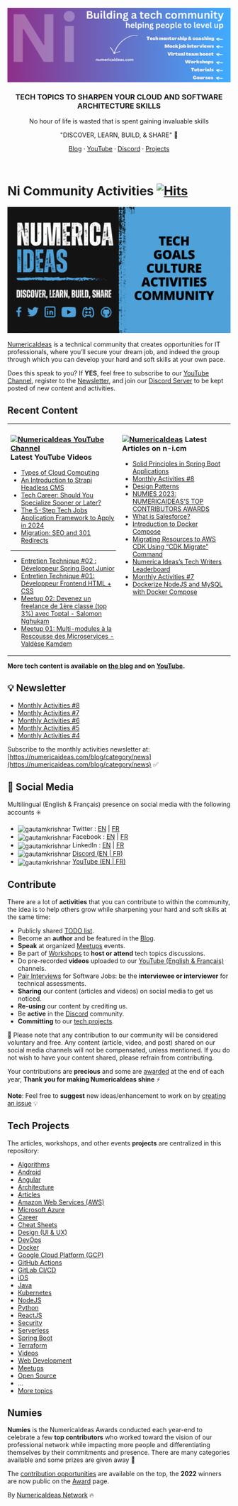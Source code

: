 <a href="https://numericaideas.com" target="blank"><img align="center" src="ni-github-banner.png" alt="numericaideas" /></a>

<h3 align="center">TECH TOPICS TO SHARPEN YOUR CLOUD AND SOFTWARE ARCHITECTURE SKILLS</h3>
<p align="center">No hour of life is wasted that is spent gaining invaluable skills</p>
<p align="center">"DISCOVER, LEARN, BUILD, & SHARE" 🚀</p>
<p align="center"><a href="https://numericaideas.com/blog/">Blog</a> · <a href="https://www.youtube.com/@numericaideas/channels?sub_confirmation=1">YouTube</a> · <a href="https://discord.numericaideas.com">Discord</a> · <a href="https://github.com/numerica-ideas/community#tech-projects">Projects</a></p>
<br/>

# Ni Community Activities&nbsp;[![Hits](https://hits.seeyoufarm.com/api/count/incr/badge.svg?url=https%3A%2F%2Fgithub.com%2Fnumerica-ideas%2Fcommunity&count_bg=%2379C83D&title_bg=%23555555&icon=&icon_color=%23E7E7E7&title=hits&edge_flat=false)](https://numericaideas.com)

[![NiPresentation](./ni-presentation-play.gif)](https://youtu.be/6bdCyAZCUTg)

[NumericaIdeas](https://numericaideas.com) is a technical community that creates opportunities for IT professionals, where you’ll secure your dream job, and indeed the group through which you can develop your hard and soft skills at your own pace.

Does this speak to you? If **YES**, feel free to subscribe to our [YouTube Channel](https://www.youtube.com/@numericaideas/channels?sub_confirmation=1), register to the [Newsletter](https://numericaideas.com/blog/category/news), and join our [Discord Server](https://discord.numericaideas.com) to be kept posted of new content and activities.

## Recent Content
<table><tr><td valign="top" width="50%">

### <a href="https://www.youtube.com/@numericaideas/channels?sub_confirmation=1"><img src="https://cdn.worldvectorlogo.com/logos/youtube-icon.svg" title="NumericaIdeas YouTube Channel" alt="NumericaIdeas YouTube Channel" width="30"/> </a>   Latest YouTube Videos      
 
<!-- ENGLISH-YOUTUBE-VIDEOS:START -->
- [Types of Cloud Computing](https://www.youtube.com/watch?v=jMs1UjOASsA)
- [An Introduction to Strapi Headless CMS](https://www.youtube.com/watch?v=84bRnaJ9QWQ)
- [Tech Career: Should You Specialize Sooner or Later?](https://www.youtube.com/watch?v=tADeuqlCylI)
- [The 5-Step Tech Jobs Application Framework to Apply in 2024](https://www.youtube.com/watch?v=jU_8xL9ywfA)
- [Migration: SEO and 301 Redirects](https://www.youtube.com/watch?v=YonptTEEqWk)
<!-- ENGLISH-YOUTUBE-VIDEOS:END -->

----------------

<!-- FRENCH-YOUTUBE-VIDEOS:START -->
- [Entretien Technique #02 : Développeur Spring Boot Junior](https://www.youtube.com/watch?v=V0NHhdOOvY0)
- [Entretien Technique #01: Développeur Frontend HTML + CSS](https://www.youtube.com/watch?v=ILGVVFNeRcY)
- [Meetup 02: Devenez un freelance de 1ère classe &lpar;top 3%&rpar; avec Toptal - Salomon Nghukam](https://www.youtube.com/watch?v=AmhMAQTxcGg)
- [Meetup 01: Multi-modules à la Rescousse des Microservices - Valdèse Kamdem](https://www.youtube.com/watch?v=e_LJvcikUCk)
<!-- FRENCH-YOUTUBE-VIDEOS:END -->
 
</td><td valign="top" width="50%">

### <a href="https://blog.numericaideas.com"><img src="https://avatars.githubusercontent.com/u/84835921?s=48&v=4" title="NumericaIdeas" alt="NumericaIdeas" width="25"/></a>   Latest Articles on n-i.cm     
<!-- TECH-POSTS-LIST:START -->
- [Solid Principles in Spring Boot Applications](https://numericaideas.com/blog/solid-principles-in-spring-boot/)
- [Monthly Activities #8](https://numericaideas.com/blog/monthly-activities-8/)
- [Design Patterns](https://numericaideas.com/blog/design-patterns/)
- [NUMIES 2023: NUMERICAIDEAS’S TOP CONTRIBUTORS AWARDS](https://numericaideas.com/blog/numies-2023/)
- [What is Salesforce?](https://numericaideas.com/blog/what-is-salesforce/)
- [Introduction to Docker Compose](https://numericaideas.com/blog/introduction-to-docker-compose/)
- [Migrating Resources to AWS CDK Using “CDK Migrate” Command](https://numericaideas.com/blog/aws-cdk-migrate/)
- [Numerica Ideas’s Tech Writers Leaderboard](https://numericaideas.com/blog/tech-writers-leaderboard/)
- [Monthly Activities #7](https://numericaideas.com/blog/monthly-activities-7/)
- [Dockerize NodeJS and MySQL with Docker Compose](https://numericaideas.com/blog/docker-compose-nodejs-mysql/)
<!-- TECH-POSTS-LIST:END -->

</td></tr></table>

**More tech content is available on [the blog](https://numericaideas.com/blog/) and on [YouTube](https://www.youtube.com/@numericaideas/channels?sub_confirmation=1).**

## 💡 Newsletter
<!-- NI-NEWS-LIST:START -->
- [Monthly Activities #8](https://numericaideas.com/blog/monthly-activities-8/)
- [Monthly Activities #7](https://numericaideas.com/blog/monthly-activities-7/)
- [Monthly Activities #6](https://numericaideas.com/blog/monthly-activities-6/)
- [Monthly Activities #5](https://numericaideas.com/blog/monthly-recap-5/)
- [Monthly Activities #4](https://numericaideas.com/blog/monthly-recap-4/)
<!-- NI-NEWS-LIST:END -->

Subscribe to the monthly activities newsletter at: [https://numericaideas.com/blog/category/news](https://numericaideas.com/blog/category/news) ✅

## 👥 Social Media
Multilingual (English & Français) presence on social media with the following accounts :eight_spoked_asterisk:
- <img align="center" src="https://raw.githubusercontent.com/rahuldkjain/github-profile-readme-generator/master/src/images/icons/Social/twitter.svg" alt="gautamkrishnar" height="20" width="20" /> Twitter  : [EN](https://twitter.com/numericaideas) | [FR](https://twitter.com/NumericaIdeasFr)
- <img align="center" src="https://raw.githubusercontent.com/rahuldkjain/github-profile-readme-generator/master/src/images/icons/Social/facebook.svg" alt="gautamkrishnar" height="20" width="20" /> Facebook : [EN](https://facebook.com/numericaideas) | [FR](https://facebook.com/NumericaIdeasFr)
- <img align="center" src="https://raw.githubusercontent.com/rahuldkjain/github-profile-readme-generator/master/src/images/icons/Social/linked-in-alt.svg" alt="gautamkrishnar" height="20" width="20" /> LinkedIn : [EN](https://www.linkedin.com/company/numericaideas) | [FR](https://www.linkedin.com/company/numericaideas-fr)
- <img align="center" src="https://raw.githubusercontent.com/rahuldkjain/github-profile-readme-generator/master/src/images/icons/Social/discord.svg" alt="gautamkrishnar" height="20" width="20" /> [Discord (EN | FR)](https://discord.numericaideas.com)
- <img align="center" src="https://raw.githubusercontent.com/rahuldkjain/github-profile-readme-generator/master/src/images/icons/Social/youtube.svg" alt="gautamkrishnar" height="20" width="20" /> [YouTube (EN | FR)](https://www.youtube.com/@numericaideas/channels?sub_confirmation=1)

## Contribute
There are a lot of **activities** that you can contribute to within the community, the idea is to help others grow while sharpening your hard and soft skills at the same time:
- Publicly shared [TODO list](https://github.com/numerica-ideas/community/issues).
- Become an **author** and be featured in the [Blog](https://numericaideas.com/blog/).
- **Speak** at organized [Meetups](https://github.com/numerica-ideas/meetups) events.
- Be part of [Workshops](https://discord.numericaideas.com) to **host or attend** tech topics discussions.
- Do pre-recorded **videos** uploaded to our [YouTube (English & Français)](https://www.youtube.com/@numericaideas/channels?sub_confirmation=1) channels.
- [Pair Interviews](https://docs.google.com/forms/d/e/1FAIpQLSfapW9TSe2RR43QF65MRlJjXaQ3uFC0RssvtWforWLZXF4zRg/viewform) for Software Jobs: be the **interviewee or interviewer** for technical assessments.
- **Sharing** our content (articles and videos) on social media to get us noticed.
- **Re-using** our content by crediting us.
- Be **active** in the [Discord](https://discord.numericaideas.com) community.
- **Committing** to our [tech projects](https://github.com/numerica-ideas/community#tech-projects).

🔔 Please note that any contribution to our community will be considered voluntary and free. Any content (article, video, and post) shared on our social media channels will not be compensated, unless mentioned. If you do not wish to have your content shared, please refrain from contributing.

Your contributions are **precious** and some are [awarded](https://github.com/numerica-ideas/community#numies) at the end of each year, **Thank you for making NumericaIdeas shine** ⚡️

**Note**: Feel free to **suggest** new ideas/enhancement to work on by [creating an issue](https://github.com/numerica-ideas/community/issues) :bulb:

## Tech Projects
The articles, workshops, and other events **projects** are centralized in this repository:
- [Algorithms](./algorithms)
- [Android](./android)
- [Angular](./angular)
- [Architecture](./architecture)
- [Articles](./articles)
- [Amazon Web Services (AWS)](./aws)
- [Microsoft Azure](./azure)
- [Career](./career)
- [Cheat Sheets](./cheatsheets)
- [Design (UI & UX)](./design)
- [DevOps](./devops)
- [Docker](./docker)
- [Google Cloud Platform (GCP)](./gcp)
- [GitHub Actions](./github-actions)
- [GitLab CI/CD](./gitlab-ci-cd)
- [iOS](./ios)
- [Java](./java)
- [Kubernetes](./kubernetes)
- [NodeJS](./nodejs)
- [Python](./python)
- [ReactJS](./reactjs)
- [Security](./security)
- [Serverless](./serverless)
- [Spring Boot](./spring-boot)
- [Terraform](./terraform)
- [Videos](./videos)
- [Web Development](./web)
- [Meetups](https://github.com/numerica-ideas/meetups)
- [Open Source](https://github.com/numerica-ideas)
- ...
- [More topics](https://numericaideas.com/blog/)

## Numies
**Numies** is the NumericaIdeas Awards conducted each year-end to celebrate a few **top contributors** who worked toward the vision of our professional network while impacting more people and differentiating themselves by their commitments and presence. There are many categories available and some prizes are given away 🎉

The [contribution opportunities](https://github.com/numerica-ideas/community#contribute) are available on the top, the **2022** winners are now public on the [Award](https://numericaideas.com/numies/) page.

By [NumericaIdeas Network](https://numericaideas.com) :fire:
